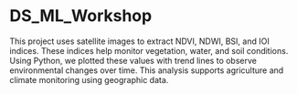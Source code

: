 # DS_ML_Workshop
This project uses satellite images to extract NDVI, NDWI, BSI, and IOI indices. These indices help monitor vegetation, water, and soil conditions. Using Python, we plotted these values with trend lines to observe environmental changes over time. This analysis supports agriculture and climate monitoring using geographic data.
